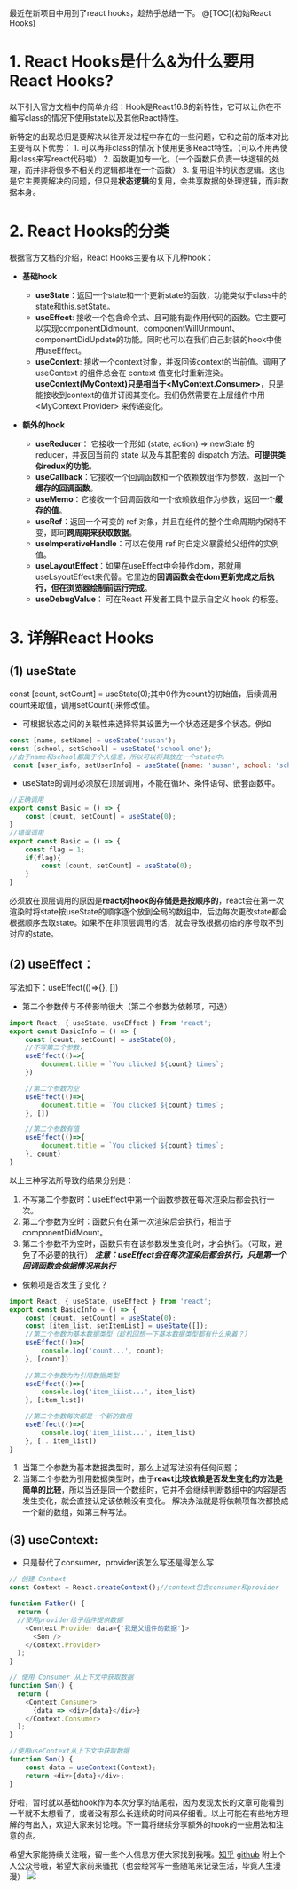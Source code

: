 最近在新项目中用到了react hooks，趁热乎总结一下。
@[TOC](初始React Hooks)
# 1. React Hooks是什么&为什么要用React Hooks?
以下引入官方文档中的简单介绍：Hook是React16.8的新特性，它可以让你在不编写class的情况下使用state以及其他React特性。

新特定的出现总归是要解决以往开发过程中存在的一些问题，它和之前的版本对比主要有以下优势：
	1.  可以再非class的情况下使用更多React特性。（可以不用再使用class来写react代码啦）
	2.  函数更加专一化。（一个函数只负责一块逻辑的处理，而并非将很多不相关的逻辑都堆在一个函数）
	3.  复用组件的状态逻辑。这也是它主要要解决的问题，但只是**状态逻辑**的复用，会共享数据的处理逻辑，而非数据本身。

# 2. React Hooks的分类
 根据官方文档的介绍，React Hooks主要有以下几种hook：
- **基础hook**
	- **useState**：返回一个state和一个更新state的函数，功能类似于class中的state和this.setState。
	- **useEffect**: 接收一个包含命令式、且可能有副作用代码的函数。它主要可以实现componentDidmount、componentWillUnmount、componentDidUpdate的功能。同时也可以在我们自己封装的hook中使用useEffect。
	- **useContext**:  接收一个context对象，并返回该context的当前值。调用了 useContext 的组件总会在 context 值变化时重新渲染。
**useContext(MyContext)只是相当于<MyContext.Consumer>**，只是能接收到context的值并订阅其变化。我们仍然需要在上层组件中用<MyContext.Provider> 来传递变化。

- **额外的hook**
	- **useReducer**： 它接收一个形如 (state, action) => newState 的 reducer，并返回当前的 state 以及与其配套的 dispatch 方法。**可提供类似redux的功能**。
	- **useCallback**：它接收一个回调函数和一个依赖数组作为参数，返回一个**缓存的回调函数**。
	- **useMemo**：它接收一个回调函数和一个依赖数组作为参数，返回一个**缓存的值**。
	- **useRef**：返回一个可变的 ref 对象，并且在组件的整个生命周期内保持不变，即可**跨周期来获取数据**。
	- **useImperativeHandle**：可以在使用 ref 时自定义暴露给父组件的实例值。
	- **useLayoutEffect**：如果在useEffect中会操作dom，那就用useLsyoutEffect来代替。它里边的**回调函数会在dom更新完成之后执行，但在浏览器绘制前运行完成**。
	- **useDebugValue**： 可在React 开发者工具中显示自定义 hook 的标签。

# 3. 详解React Hooks
## (1) useState
const [count, setCount] = useState(0);其中0作为count的初始值，后续调用count来取值，调用setCount()来修改值。
- 可根据状态之间的关联性来选择将其设置为一个状态还是多个状态。例如
```javascript
const [name, setName] = useState('susan'); 
const [school, setSchool] = useState('school-one');
//由于name和school都属于个人信息，所以可以将其放在一个state中。
 const [user_info, setUserInfo] = useState({name: 'susan', school: 'school-one'}); 
```
- useState的调用必须放在顶层调用，不能在循环、条件语句、嵌套函数中。

```javascript
//正确调用
export const Basic = () => {
	const [count, setCount] = useState(0);
}
//错误调用
export const Basic = () => {
	const flag = 1;
	if(flag){
		const [count, setCount] = useState(0);	
	}
}
```
必须放在顶层调用的原因是**react对hook的存储是是按顺序的**，react会在第一次渲染时将state按useState的顺序逐个放到全局的数组中，后边每次更改state都会根据顺序去取state。如果不在非顶层调用的话，就会导致根据初始的序号取不到对应的state。

## (2) useEffect：
写法如下：useEffect(()=>{}, [])
- 第二个参数传与不传影响很大（第二个参数为依赖项，可选）
```javascript
import React, { useState, useEffect } from 'react';
export const BasicInfo = () => {
	const [count, setCount] = useState(0);
	//不写第二个参数，
	useEffect(()=>{
		document.title = `You clicked ${count} times`;
	})

	//第二个参数为空
	useEffect(()=>{
		document.title = `You clicked ${count} times`;
	}, [])

	//第二个参数有值
	useEffect(()=>{
		document.title = `You clicked ${count} times`;
	}, count)
}
```
以上三种写法所导致的结果分别是：
1. 不写第二个参数时：useEffect中第一个函数参数在每次渲染后都会执行一次。
2. 第二个参数为空时：函数只有在第一次渲染后会执行，相当于componentDidMount。
3. 第二个参数不为空时，函数只有在该参数发生变化时，才会执行。（可取，避免了不必要的执行）
***注意：useEffect会在每次渲染后都会执行，只是第一个回调函数会依据情况来执行***

- 依赖项是否发生了变化？

```javascript
import React, { useState, useEffect } from 'react';
export const BasicInfo = () => {
	const [count, setCount] = useState(0);
	const [item_list, setItemList] = useState([]);
	//第二个参数为基本数据类型（趁机回想一下基本数据类型都有什么来着？）
	useEffect(()=>{
		console.log('count...', count);
	}, [count])
	
	//第二个参数为为引用数据类型
	useEffect(()=>{
		console.log('item_liist...', item_list)
	}, [item_list])

	//第二个参数每次都是一个新的数组
	useEffect(()=>{
		console.log('item_liist...', item_list)
	}, [...item_list])
}
```
1. 当第二个参数为基本数据类型时，那么上述写法没有任何问题；
2. 当第二个参数为引用数据类型时，由于**react比较依赖是否发生变化的方法是简单的比较**，所以当还是同一个数组时，它并不会继续判断数组中的内容是否发生变化，就会直接认定该依赖没有变化。
	解决办法就是将依赖项每次都换成一个新的数组，如第三种写法。

## (3) useContext:
- 只是替代了consumer，provider该怎么写还是得怎么写

```javascript
// 创建 Context
const Context = React.createContext();//context包含consumer和provider

function Father() {
  return (
  //使用provider给子组件提供数据
    <Context.Provider data={'我是父组件的数据'}>
      <Son />
    </Context.Provider>
  );
}

// 使用 Consumer 从上下文中获取数据
function Son() {
  return (
    <Context.Consumer>
      {data => <div>{data}</div>}
    </Context.Consumer>
  );
}

//使用useContext从上下文中获取数据
function Son() {
	const data = useContext(Context);
	return <div>{data}</div>;
}
```

好啦，暂时就以基础hook作为本次分享的结尾啦，因为发现太长的文章可能看到一半就不太想看了，或者没有那么长连续的时间来仔细看。以上可能在有些地方理解的有出入，欢迎大家来讨论哦。下一篇将继续分享额外的hook的一些用法和注意的点。

希望大家能持续关注哦，留一些个人信息方便大家找到我哦。[知乎](https://www.zhihu.com/people/wen-xiao-yan-5-20/posts)   [github](https://github.com/wenjinhua?tab=repositories) 
附上个人公众号哦，希望大家前来骚扰（也会经常写一些随笔来记录生活，毕竟人生漫漫）
![](https://img-blog.csdnimg.cn/20200325120613452.jpg#pic_center)
